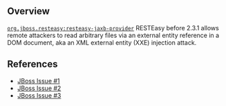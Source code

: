 ## Overview
[`org.jboss.resteasy:resteasy-jaxb-provider`](http://search.maven.org/#search%7Cga%7C1%7Ca%3A%22resteasy-jaxb-provider%22)
RESTEasy before 2.3.1 allows remote attackers to read arbitrary files via an external entity reference in a DOM document, aka an XML external entity (XXE) injection attack.

## References
- [JBoss Issue #1](https://issues.jboss.org/browse/RESTEASY-637)
- [JBoss Issue #2](https://issues.jboss.org/browse/RESTEASY-647)
- [JBoss Issue #3](https://issues.jboss.org/browse/RESTEASY-659)
